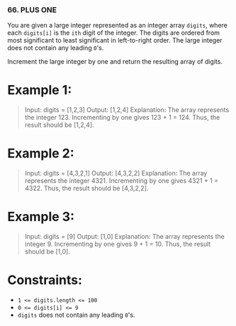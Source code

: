 ### 66. PLUS ONE

You are given a large integer represented as an integer array `digits`, where each `digits[i]` is the `ith` digit of the integer. The digits are ordered from most significant to least significant in left-to-right order. The large integer does not contain any leading `0`'s.

Increment the large integer by one and return the resulting array of digits.

 

# Example 1:

> Input: digits = [1,2,3]
> Output: [1,2,4]
> Explanation: The array represents the integer 123.
> Incrementing by one gives 123 + 1 = 124.
> Thus, the result should be [1,2,4].

# Example 2:

> Input: digits = [4,3,2,1]
> Output: [4,3,2,2]
> Explanation: The array represents the integer 4321.
> Incrementing by one gives 4321 + 1 = 4322.
> Thus, the result should be [4,3,2,2].

# Example 3:

> Input: digits = [9]
> Output: [1,0]
> Explanation: The array represents the integer 9.
> Incrementing by one gives 9 + 1 = 10.
> Thus, the result should be [1,0].
 

# Constraints:

- `1 <= digits.length <= 100`
- `0 <= digits[i] <= 9`
- `digits` does not contain any leading `0`'s.
